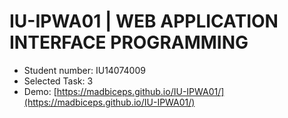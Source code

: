 # IU-IPWA01 | WEB APPLICATION INTERFACE PROGRAMMING

- Student number: IU14074009
- Selected Task: 3
- Demo: [https://madbiceps.github.io/IU-IPWA01/](https://madbiceps.github.io/IU-IPWA01/)
